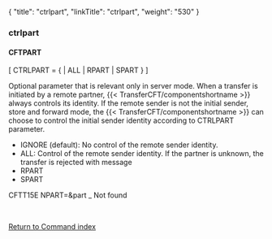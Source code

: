 {
    "title": "ctrlpart",
    "linkTitle": "ctrlpart",
    "weight": "530"
}<span id="ctrlpart"></span>

### ctrlpart

#### CFTPART

\[ CTRLPART = {
| ALL | RPART | SPART } \]

Optional parameter that is relevant only in server mode. When a transfer is initiated by a remote partner, {{< TransferCFT/componentshortname  >}} always controls its identity. If the remote sender is not the initial sender, store and forward mode, the {{< TransferCFT/componentshortname  >}} can choose to control the initial sender identity according to CTRLPART parameter.

- IGNORE (default): No control of the remote sender identity.
- ALL: Control of the remote sender identity. If the partner is unknown, the transfer is rejected with message
- RPART
- SPART

CFTT15E NPART=&part \_ Not found

 

[Return to Command index](../../)
